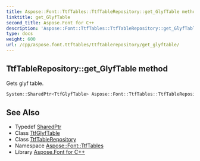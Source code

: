 ```yaml
---
title: Aspose::Font::TtfTables::TtfTableRepository::get_GlyfTable method
linktitle: get_GlyfTable
second_title: Aspose.Font for C++
description: 'Aspose::Font::TtfTables::TtfTableRepository::get_GlyfTable method. Gets glyf table in C++.'
type: docs
weight: 600
url: /cpp/aspose.font.ttftables/ttftablerepository/get_glyftable/
---
```

## TtfTableRepository::get_GlyfTable method


Gets glyf table.

```cpp
System::SharedPtr<TtfGlyfTable> Aspose::Font::TtfTables::TtfTableRepository::get_GlyfTable() const
```

## See Also

* Typedef [SharedPtr](../../../system/sharedptr/)
* Class [TtfGlyfTable](../../ttfglyftable/)
* Class [TtfTableRepository](../)
* Namespace [Aspose::Font::TtfTables](../../)
* Library [Aspose.Font for C++](../../../)
